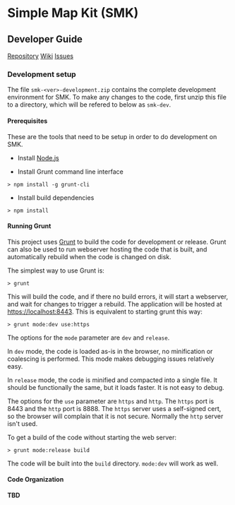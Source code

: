 # Simple Map Kit (SMK)
## Developer Guide

[Repository](https://github.com/bcgov/smk)
[Wiki](https://github.com/bcgov/smk/wiki)
[Issues](https://github.com/bcgov/smk/issues)

### Development setup

The file `smk-<ver>-development.zip` contains the complete development environment for SMK.
To make any changes to the code, first unzip this file to a directory, which will be refered to below as `smk-dev`.

#### Prerequisites

These are the tools that need to be setup in order to do development on SMK.

- Install [Node.js](https://nodejs.org/en/)

- Install Grunt command line interface

```
> npm install -g grunt-cli
```

- Install build dependencies

```
> npm install
```

#### Running Grunt

This project uses [Grunt](https://gruntjs.com/) to build the code for development or release.
Grunt can also be used to run webserver hosting the code that is built, and automatically rebuild when the code is changed on disk.

The simplest way to use Grunt is:
```
> grunt
```

This will build the code, and if there no build errors, it will start a webserver, and wait for changes to trigger a rebuild.
The application will be hosted at [https://localhost:8443](https://localhost:8443).
This is equivalent to starting grunt this way:
```
> grunt mode:dev use:https
```
The options for the `mode` parameter are `dev` and `release`.

In `dev` mode, the code is loaded as-is in the browser, no minification or coalescing is performed.
This mode makes debugging issues relatively easy.

In `release` mode, the code is minified and compacted into a single file.
It should be functionally the same, but it loads faster.
It is not easy to debug.

The options for the `use` parameter are `https` and `http`.
The `https` port is 8443 and the `http` port is 8888.
The `https` server uses a self-signed cert, so the browser will complain that it is not secure.
Normally the `http` server isn't used.

To get a build of the code without starting the web server:
```
> grunt mode:release build
```
The code will be built into the `build` directory.
`mode:dev` will work as well.

#### Code Organization

**TBD**
